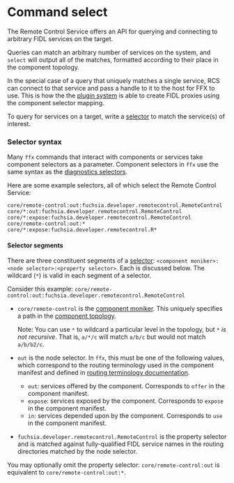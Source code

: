 # Command select

The Remote Control Service offers an API for querying and connecting
to arbitrary FIDL services on the target.

Queries can match an arbitrary number of services on the system, and `select`
will output all of the matches, formatted according to their place in the
component topology.

In the special case of a query that uniquely matches a single service, RCS can
connect to that service and pass a handle to it to the host for FFX to use.
This is how the the [plugin system][ffx-plugins] is able to create FIDL
proxies using the component selector mapping.

To query for services on a target, write a [selector][fidl-selector] to
match the service(s) of interest.

### Selector syntax

Many `ffx` commands that interact with components or services take component
selectors as a parameter. Component selectors in `ffx` use the same syntax as
the [diagnostics selectors][selectors].

Here are some example selectors, all of which select the Remote Control Service:

```
core/remote-control:out:fuchsia.developer.remotecontrol.RemoteControl
core/*:out:fuchsia.developer.remotecontrol.RemoteControl
core/*:expose:fuchsia.developer.remotecontrol.RemoteControl
core/remote-control:out:*
core/*:expose:fuchsia.developer.remotecontrol.R*
```


#### Selector segments

There are three constituent segments of a [selector][selectors]:
`<component moniker>:<node selector>:<property selector>`. Each is discussed
below. The wildcard (`*`) is valid in each segment of a selector.

Consider this example:
  `core/remote-control:out:fuchsia.developer.remotecontrol.RemoteControl`

- `core/remote-control` is the [component moniker][component-moniker].
  This uniquely specifies a path in the [component topology][component-topology].

  Note: You can use `*` to wildcard a particular level in the topology, but *`*`
  is not recursive*. That is, `a/*/c` will match `a/b/c` but would not match
  `a/b/b2/c`.

- `out` is the node selector. In `ffx`, this must be one of the following
  values, which correspond to the routing terminology used in the component
  manifest and defined in [routing terminology documentation][component-routing].
  - `out`: services offered by the component. Corresponds to `offer` in the
    component manifest.
  - `expose`: services exposed by the component. Corresponds to `expose` in the
    component manifest.
  - `in`: services depended upon by the component. Corresponds to `use` in the
    component manifest.
- `fuchsia.developer.remotecontrol.RemoteControl` is the property selector and
  is matched against fully-qualified FIDL service names in the routing
  directories matched by the node selector.

You may optionally omit the property selector: `core/remote-control:out` is
equivalent to `core/remote-control:out:*`.

[component-moniker]: reference/components/moniker.md
[component-routing]: concepts/components/v2/capabilities/README.md#routing-terminology
[component-topology]: concepts/components/v2/topology.md
[ffx-plugins]: development/tools/ffx/development/plugins.md
[fidl-selector]: https://fuchsia.dev/reference/fidl/fuchsia.diagnostics#Selector
[selectors]: reference/diagnostics/selectors.md
